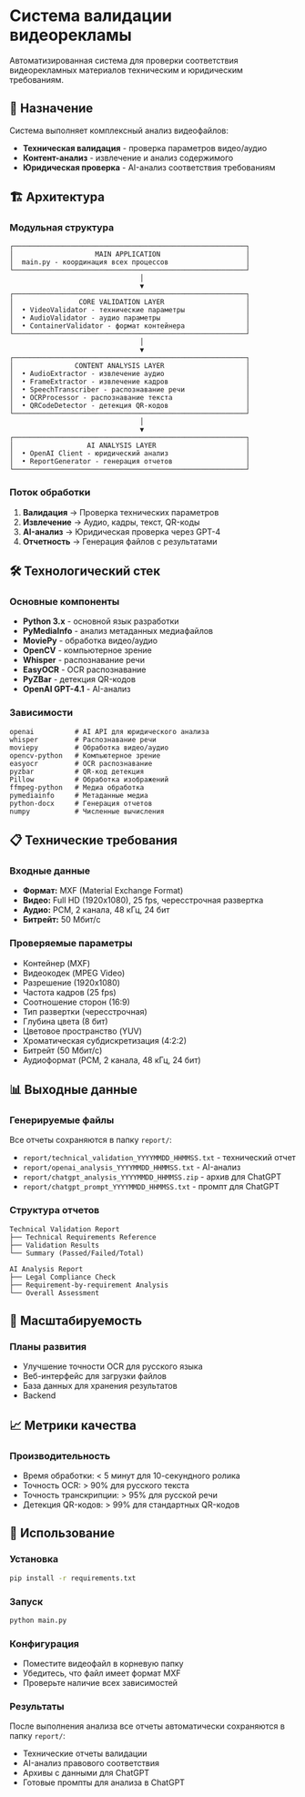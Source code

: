 # Система валидации видеорекламы

Автоматизированная система для проверки соответствия видеорекламных материалов техническим и юридическим требованиям.

## 🎯 Назначение

Система выполняет комплексный анализ видеофайлов:
- **Техническая валидация** - проверка параметров видео/аудио
- **Контент-анализ** - извлечение и анализ содержимого
- **Юридическая проверка** - AI-анализ соответствия требованиям

## 🏗️ Архитектура

### Модульная структура
```
┌─────────────────────────────────────────────────────────┐
│                    MAIN APPLICATION                     │
│  main.py - координация всех процессов                   │
└─────────────────────────────────────────────────────────┘
                                │
                                ▼
┌─────────────────────────────────────────────────────────┐
│                CORE VALIDATION LAYER                    │
│  • VideoValidator - технические параметры               │
│  • AudioValidator - аудио параметры                     │
│  • ContainerValidator - формат контейнера               │
└─────────────────────────────────────────────────────────┘
                                │
                                ▼
┌─────────────────────────────────────────────────────────┐
│               CONTENT ANALYSIS LAYER                    │
│  • AudioExtractor - извлечение аудио                    │
│  • FrameExtractor - извлечение кадров                   │
│  • SpeechTranscriber - распознавание речи               │
│  • OCRProcessor - распознавание текста                  │
│  • QRCodeDetector - детекция QR-кодов                   │
└─────────────────────────────────────────────────────────┘
                                │
                                ▼
┌─────────────────────────────────────────────────────────┐
│                  AI ANALYSIS LAYER                      │
│  • OpenAI Client - юридический анализ                   │
│  • ReportGenerator - генерация отчетов                  │
└─────────────────────────────────────────────────────────┘
```

### Поток обработки
1. **Валидация** → Проверка технических параметров
2. **Извлечение** → Аудио, кадры, текст, QR-коды
3. **AI-анализ** → Юридическая проверка через GPT-4
4. **Отчетность** → Генерация файлов с результатами

## 🛠️ Технологический стек

### Основные компоненты
- **Python 3.x** - основной язык разработки
- **PyMediaInfo** - анализ метаданных медиафайлов
- **MoviePy** - обработка видео/аудио
- **OpenCV** - компьютерное зрение
- **Whisper** - распознавание речи
- **EasyOCR** - OCR распознавание
- **PyZBar** - детекция QR-кодов
- **OpenAI GPT-4.1** - AI-анализ

### Зависимости
```
openai          # AI API для юридического анализа
whisper         # Распознавание речи
moviepy         # Обработка видео/аудио
opencv-python   # Компьютерное зрение
easyocr         # OCR распознавание
pyzbar          # QR-код детекция
Pillow          # Обработка изображений
ffmpeg-python   # Медиа обработка
pymediainfo     # Метаданные медиа
python-docx     # Генерация отчетов
numpy           # Численные вычисления
```

## 📋 Технические требования

### Входные данные
- **Формат:** MXF (Material Exchange Format)
- **Видео:** Full HD (1920x1080), 25 fps, чересстрочная развертка
- **Аудио:** PCM, 2 канала, 48 кГц, 24 бит
- **Битрейт:** 50 Мбит/с

### Проверяемые параметры
- Контейнер (MXF)
- Видеокодек (MPEG Video)
- Разрешение (1920x1080)
- Частота кадров (25 fps)
- Соотношение сторон (16:9)
- Тип развертки (чересстрочная)
- Глубина цвета (8 бит)
- Цветовое пространство (YUV)
- Хроматическая субдискретизация (4:2:2)
- Битрейт (50 Мбит/с)
- Аудиоформат (PCM, 2 канала, 48 кГц, 24 бит)

## 📊 Выходные данные

### Генерируемые файлы
Все отчеты сохраняются в папку `report/`:

- `report/technical_validation_YYYYMMDD_HHMMSS.txt` - технический отчет
- `report/openai_analysis_YYYYMMDD_HHMMSS.txt` - AI-анализ
- `report/chatgpt_analysis_YYYYMMDD_HHMMSS.zip` - архив для ChatGPT
- `report/chatgpt_prompt_YYYYMMDD_HHMMSS.txt` - промпт для ChatGPT

### Структура отчетов
```
Technical Validation Report
├── Technical Requirements Reference
├── Validation Results
└── Summary (Passed/Failed/Total)

AI Analysis Report
├── Legal Compliance Check
├── Requirement-by-requirement Analysis
└── Overall Assessment
```

## 🚀 Масштабируемость

### Планы развития
- Улучшение точности OCR для русского языка
- Веб-интерфейс для загрузки файлов
- База данных для хранения результатов
- Backend

## 📈 Метрики качества

### Производительность
- Время обработки: < 5 минут для 10-секундного ролика
- Точность OCR: > 90% для русского текста
- Точность транскрипции: > 95% для русской речи
- Детекция QR-кодов: > 99% для стандартных QR-кодов

## 📝 Использование

### Установка
```bash
pip install -r requirements.txt
```

### Запуск
```bash
python main.py
```

### Конфигурация
- Поместите видеофайл в корневую папку
- Убедитесь, что файл имеет формат MXF
- Проверьте наличие всех зависимостей

### Результаты
После выполнения анализа все отчеты автоматически сохраняются в папку `report/`:
- Технические отчеты валидации
- AI-анализ правового соответствия  
- Архивы с данными для ChatGPT
- Готовые промпты для анализа в ChatGPT
